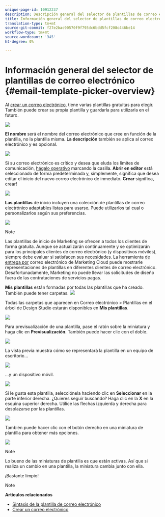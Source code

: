 ```yaml
---
unique-page-id: 10912237
description: Descripción general del selector de plantillas de correo electrónico - Documentos de marketing - Documentación del producto
title: Información general del selector de plantillas de correo electrónico
translation-type: tm+mt
source-git-commit: f27e2bac90570f9f795dc6bdd5fcf208c446be14
workflow-type: tm+mt
source-wordcount: '345'
ht-degree: 0%

---
```



# Información general del selector de plantillas de correo electrónico {#email-template-picker-overview}

Al [crear un correo electrónico](../../../../product-docs/email-marketing/general/creating-an-email/create-an-email.md), tiene varias plantillas gratuitas para elegir. También puede crear su propia plantilla y guardarla para utilizarla en el futuro.

![](assets/starter-templates.png)

**El nombre** será el nombre del correo electrónico que cree en función de la plantilla, no la plantilla misma. **La descripción** también se aplica al correo electrónico y es opcional.

![](assets/two-2.png)

Si su correo electrónico es crítico y desea que eluda los límites de comunicación, [hágalo operativo](../../../../product-docs/email-marketing/general/functions-in-the-editor/make-an-email-operational.md) marcando la casilla. **Abrir en editor** está seleccionado de forma predeterminada y, simplemente, significa que desea editar el inicio del nuevo correo electrónico de inmediato. **Crear** significa, crear!

![](assets/three-2.png)

**Las plantillas** de inicio incluyen una colección de plantillas de correo electrónico adaptables listas para usarse. Puede utilizarlos tal cual o personalizarlos según sus preferencias.

![](assets/starter-templates.png)

>[!NOTE]
>
>Las plantillas de inicio de Marketing se ofrecen a todos los clientes de forma gratuita. Aunque se actualizarán continuamente y se optimizarán para los principales clientes de correo electrónico (y dispositivos móviles), siempre debe evaluar si satisfacen sus necesidades. La herramienta [de entrega por](http://docs.marketo.com/display/DOCS/Email+Deliverability+Tool) correo electrónico de Marketing Cloud puede mostrarle representaciones de plantillas en diferentes clientes de correo electrónico. Desafortunadamente, Marketing no puede llevar las solicitudes de diseño fuera de las contrataciones de servicios pagas.

**Mis plantillas** están formadas por todas las plantillas que ha creado. También puede tener carpetas.   ![](assets/five-2.png)

Todas las carpetas que aparecen en Correo electrónico > Plantillas en el árbol de Design Studio estarán disponibles en **Mis plantillas**.

![](assets/six-1.png)

Para previsualización de una plantilla, pase el ratón sobre la miniatura y haga clic en **Previsualización**. También puede hacer clic con el doble.

![](assets/seven-1.png)

La vista previa muestra cómo se representará la plantilla en un equipo de escritorio...

![](assets/eight-1.png)

...y un dispositivo móvil.

![](assets/nine-1.png)

Si le gusta esta plantilla, selecciónela haciendo clic en **Seleccionar** en la parte inferior derecha. ¿Quieres seguir buscando? Haga clic en la **X** en la esquina superior derecha. Utilice las flechas izquierda y derecha para desplazarse por las plantillas.

![](assets/ten-1.png)

También puede hacer clic con el botón derecho en una miniatura de plantilla para obtener más opciones.

![](assets/eleven-1.png)

>[!NOTE]
>
>Lo bueno de las miniaturas de plantilla es que están activas. Así que si realiza un cambio en una plantilla, la miniatura cambia junto con ella.

¡Bastante limpio!

>[!NOTE]
>
>**Artículos relacionados**
>
>* [Sintaxis de la plantilla de correo electrónico](email-template-syntax.md)
>* [Crear un correo electrónico](../../../../product-docs/email-marketing/general/creating-an-email/create-an-email.md)

>




